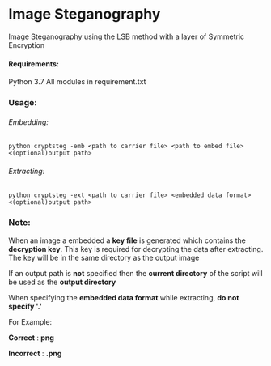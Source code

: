 # Image Steganography

Image Steganography using the LSB method with a layer of Symmetric Encryption

#### Requirements:
Python 3.7
All modules in requirement.txt

### Usage:

###### Embedding:

`python cryptsteg -emb <path to carrier file> <path to embed file> <(optional)output path>`

###### Extracting:

`python cryptsteg -ext <path to carrier file> <embedded data format> <(optional)output path>`

### Note:

When an image a embedded a **key file** is generated which contains the **decryption key**.
This key is required for decrypting the data after extracting.
The key will be in the same directory as the output image

If an output path is **not** specified then the **current directory** of the script will be used as the **output directory**

When specifying the **embedded data format** while extracting, **do not specify '.'**

For Example:

**Correct** : **png**

**Incorrect** : **.png**

